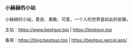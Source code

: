 ### 小赫赫的小站

小赫赫的小站，善良、勇敢、可爱，一个人的世界是如此的安静。

主站：https://www.bestguo.top | https://bestguo.top

备用：https://blog.bestguo.top | https://bestguo.vercel.app/
